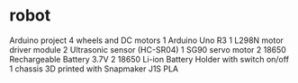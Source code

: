 # robot

Arduino project
4 wheels and DC motors
1 Arduino Uno R3
1 L298N motor driver module
2 Ultrasonic sensor (HC-SR04)
1 SG90 servo motor
2 18650 Rechargeable Battery 3.7V
2 18650 Li-ion Battery Holder with switch on/off
1 chassis 3D printed with Snapmaker J1S PLA
